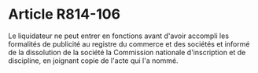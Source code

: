 # Article R814-106

Le liquidateur ne peut entrer en fonctions avant d'avoir accompli les formalités de publicité au registre du commerce et des sociétés et informé de la dissolution de la société            la Commission nationale d'inscription et de discipline, en joignant copie de l'acte qui l'a nommé.